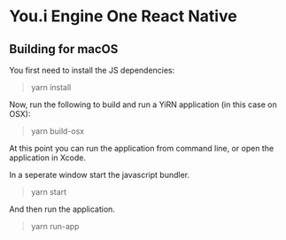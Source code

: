 # You.i Engine One React Native

## Building for macOS

You first need to install the JS dependencies:

> yarn install

Now, run the following to build and run a YiRN application (in this case on OSX):

> yarn build-osx

At this point you can run the application from command line, or open the application in Xcode.

In a seperate window start the javascript bundler.

> yarn start

And then run the application.

> yarn run-app
